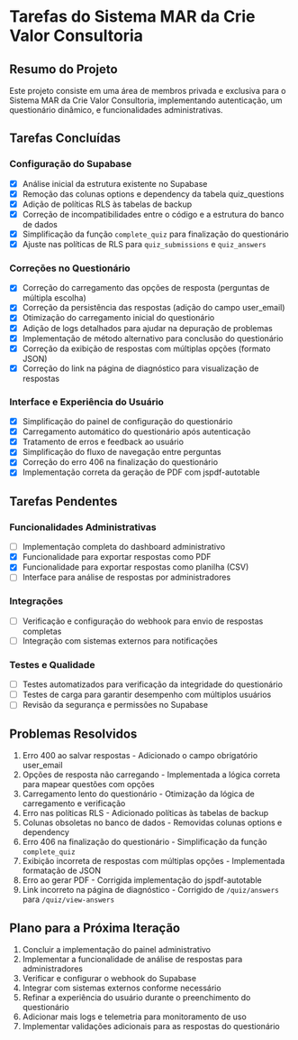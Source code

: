 
# Tarefas do Sistema MAR da Crie Valor Consultoria

## Resumo do Projeto
Este projeto consiste em uma área de membros privada e exclusiva para o Sistema MAR da Crie Valor Consultoria, implementando autenticação, um questionário dinâmico, e funcionalidades administrativas.

## Tarefas Concluídas

### Configuração do Supabase
- [x] Análise inicial da estrutura existente no Supabase
- [x] Remoção das colunas options e dependency da tabela quiz_questions
- [x] Adição de políticas RLS às tabelas de backup
- [x] Correção de incompatibilidades entre o código e a estrutura do banco de dados
- [x] Simplificação da função `complete_quiz` para finalização do questionário
- [x] Ajuste nas políticas de RLS para `quiz_submissions` e `quiz_answers`

### Correções no Questionário
- [x] Correção do carregamento das opções de resposta (perguntas de múltipla escolha)
- [x] Correção da persistência das respostas (adição do campo user_email)
- [x] Otimização do carregamento inicial do questionário
- [x] Adição de logs detalhados para ajudar na depuração de problemas
- [x] Implementação de método alternativo para conclusão do questionário
- [x] Correção da exibição de respostas com múltiplas opções (formato JSON)
- [x] Correção do link na página de diagnóstico para visualização de respostas

### Interface e Experiência do Usuário
- [x] Simplificação do painel de configuração do questionário
- [x] Carregamento automático do questionário após autenticação
- [x] Tratamento de erros e feedback ao usuário
- [x] Simplificação do fluxo de navegação entre perguntas
- [x] Correção do erro 406 na finalização do questionário
- [x] Implementação correta da geração de PDF com jspdf-autotable

## Tarefas Pendentes

### Funcionalidades Administrativas
- [ ] Implementação completa do dashboard administrativo
- [x] Funcionalidade para exportar respostas como PDF
- [x] Funcionalidade para exportar respostas como planilha (CSV)
- [ ] Interface para análise de respostas por administradores

### Integrações
- [ ] Verificação e configuração do webhook para envio de respostas completas
- [ ] Integração com sistemas externos para notificações

### Testes e Qualidade
- [ ] Testes automatizados para verificação da integridade do questionário
- [ ] Testes de carga para garantir desempenho com múltiplos usuários
- [ ] Revisão da segurança e permissões no Supabase

## Problemas Resolvidos
1. Erro 400 ao salvar respostas - Adicionado o campo obrigatório user_email
2. Opções de resposta não carregando - Implementada a lógica correta para mapear questões com opções
3. Carregamento lento do questionário - Otimização da lógica de carregamento e verificação
4. Erro nas políticas RLS - Adicionado políticas às tabelas de backup
5. Colunas obsoletas no banco de dados - Removidas colunas options e dependency
6. Erro 406 na finalização do questionário - Simplificação da função `complete_quiz`
7. Exibição incorreta de respostas com múltiplas opções - Implementada formatação de JSON
8. Erro ao gerar PDF - Corrigida implementação do jspdf-autotable
9. Link incorreto na página de diagnóstico - Corrigido de `/quiz/answers` para `/quiz/view-answers`

## Plano para a Próxima Iteração
1. Concluir a implementação do painel administrativo
2. Implementar a funcionalidade de análise de respostas para administradores
3. Verificar e configurar o webhook do Supabase
4. Integrar com sistemas externos conforme necessário
5. Refinar a experiência do usuário durante o preenchimento do questionário
6. Adicionar mais logs e telemetria para monitoramento de uso
7. Implementar validações adicionais para as respostas do questionário
